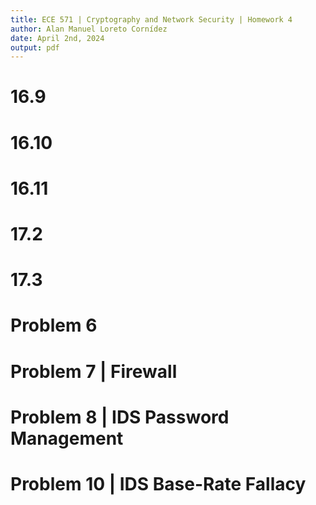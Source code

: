 ```yaml
---
title: ECE 571 | Cryptography and Network Security | Homework 4
author: Alan Manuel Loreto Cornídez
date: April 2nd, 2024
output: pdf
---
```


# 16.9

<!-- TODO -->

# 16.10

<!-- TODO -->

# 16.11

<!-- TODO -->

# 17.2

<!-- TODO -->

# 17.3

<!-- TODO -->

# Problem 6

<!-- TODO -->

# Problem 7 | Firewall

<!-- TODO -->

# Problem 8 | IDS Password Management

<!-- TODO -->

# Problem 10 | IDS Base-Rate Fallacy

<!-- TODO -->
